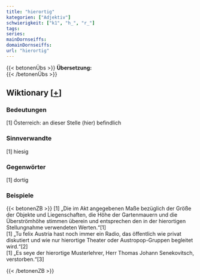 ```yaml
---
title: "hierortig"
kategorien: ["Adjektiv"]
schwierigkeit: ["k1", "h_", "r_"]
tags:
series:
mainDornseiffs:
domainDornseiffs:
url: "hierortig"
---
```


{{< betonenÜbs >}}
**Übersetzung:**  
{{< /betonenÜbs >}}

## Wiktionary [[+](https://de.wiktionary.org/wiki/hierortig)]

### Bedeutungen
[1] Österreich: an dieser Stelle (hier) befindlich  

### Sinnverwandte
[1] hiesig  

### Gegenwörter
[1] dortig  

### Beispiele
{{< betonenZB >}}
[1] „Die im Akt angegebenen Maße bezüglich der Größe der Objekte und Liegenschaften, die Höhe der Gartenmauern und die Überströmhöhe stimmen überein und entsprechen den in der hierortigen Stellungnahme verwendeten Werten.“[1]  
[1] „Tu felix Austria hast noch immer ein Radio, das öffentlich wie privat diskutiert und wie nur hierortige Theater oder Austropop-Gruppen begleitet wird.“[2]  
[1] „Es seye der hierortige Musterlehrer, Herr Thomas Johann Senekovitsch, verstorben.“[3]  

{{< /betonenZB >}}

